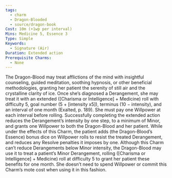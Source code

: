 ```yaml
---
tags:
  - charm
  - Dragon-Blooded
  - source/dragon-book
Cost: 10m (+1wp per interval)
Mins: Medicine 5, Essence 3
Type: Simple
Keywords:
  - Signature (Air)
Duration: Extended action
Prerequisite Charms:
  - None
---
```

The Dragon-Blood may treat afflictions of the mind with insightful counseling, guided meditation, soothing hypnosis, or other beneficial methodologies, granting her patient the serenity of still air and the crystalline clarity of ice. Once she’s diagnosed a Derangement, she may treat it with an extended ([Charisma or Intelligence] + Medicine) roll with difficulty 5, goal number (5 + [intensity x5]), terminus (10 − intensity), and an interval of one month (Exalted, p. 189). She must pay one Willpower at each interval before rolling. Successfully completing the extended action reduces the Derangement’s intensity by one step, to a minimum of Minor, and grants one Willpower to both the Dragon-Blood and her patient. While under the effects of this Charm, the patient adds (the Dragon-Blood’s Essence) bonus dice on Willpower rolls to resist the treated Derangement, and reduces any Resolve penalties it imposes by one. Although this Charm can’t reduce Derangements below Minor intensity, the Dragon-Blood may use it to treat a patient’s Minor Derangement, rolling ([Charisma or Intelligence] + Medicine) roll at difficulty 5 to grant her patient these benefits for one month. She doesn’t need to spend Willpower or commit this Charm’s mote cost when using it in this fashion.